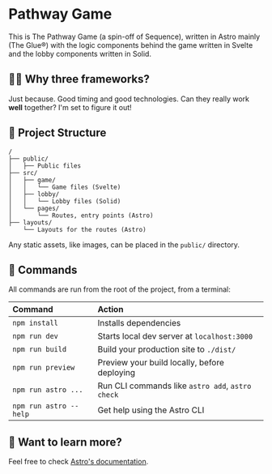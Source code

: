 # Pathway Game

This is The Pathway Game (a spin-off of Sequence), written in Astro mainly (The Glue®) with the logic components behind the game written in Svelte and the lobby components written in Solid.

## 🙋‍♀️ Why three frameworks?

Just because. Good timing and good technologies. Can they really work **well** together? I'm set to figure it out!

## 🚀 Project Structure

```plaintext
/
├── public/
│   ├── Public files
├── src/
│   ├── game/
│   │   └── Game files (Svelte)
│   ├── lobby/
│   │   └── Lobby files (Solid)
│   └── pages/
│       └── Routes, entry points (Astro)
├── layouts/
    └── Layouts for the routes (Astro)
```

Any static assets, like images, can be placed in the `public/` directory.

## 🧞 Commands

All commands are run from the root of the project, from a terminal:

| Command                | Action                                           |
| :--------------------- | :----------------------------------------------- |
| `npm install`          | Installs dependencies                            |
| `npm run dev`          | Starts local dev server at `localhost:3000`      |
| `npm run build`        | Build your production site to `./dist/`          |
| `npm run preview`      | Preview your build locally, before deploying     |
| `npm run astro ...`    | Run CLI commands like `astro add`, `astro check` |
| `npm run astro --help` | Get help using the Astro CLI                     |

## 👀 Want to learn more?

Feel free to check [Astro's documentation](https://docs.astro.build).
